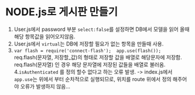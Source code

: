 NODE.js로 게시판 만들기  
======================  
1. User.js에서 password 부분 ```select:false```를 설정하면 DB에서 모델을 읽어 올때 해당 항목값을 읽어오지않음.
2. User.js에서 ```virtual```는 DB에 저장할 필요가 없는 항목을 만들때 사용.  
3. ```var flash = require('connect-flash');  app.use(flash());```  req.flash(문자열, 저장할_값)의 형태로 저장할 값을 배열로 해당문자에 저장함.  req.flash(문자열) 인 경우 해당 문자열에 저장된 값들을 배열로 불러옴.  
4.```isAuthenticated``` 를 정의 할수 없다고 하는 오류 발생. -> index.js에서 ```app.use```는 위에서 부터 순차적으로 실행되므로, 위치를 route 위에서 정의 해주어야 오류가 발생하지 않음...